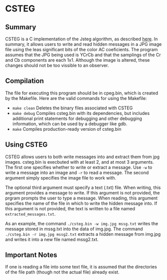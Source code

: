 # CSTEG

## Summary
CSTEG is a C implementation of the Jsteg algorithm, as described [here](https://pdfs.semanticscholar.org/8893/ba76f2e358e80ef5bd93e42b9c454cfb7770.pdf). In summary, it allows users to write and read hidden messages in a JPG image file using the leas significant bits of the color AC coeficients. The program assumes that the JPG being used is YCrCb and that the samplings of the Cr and Cb components are each 1x1. Although the image is altered, these changes should not be too vissible to an observer.

## Compilation
The file for executing this program should be in cpeg.bin, which is created by the Makefile. Here are the valid commands for using the Makefile:
- ```make clean``` Deletes the binary files associated with CSTEG
- ```make debug``` Compiles csteg.bin with its dependencies, but includes additional print statements for debugging and other debugging information, which can be used by a debugger like gdb.
- ```make``` Compiles production-ready version of csteg.bin

## Using CSTEG
CSTEG allows users to both write messages into and extract them from jpg images. csteg.bin is execbuted with at least 2, and at most 3 arguments. The first one specifies whether to write or extract a message. Use ```-w``` to write a message into an image and ```-r``` to read a message. The second argument simply specifies the image file to work with. 

The optional third argument must specify a text (.txt) file. When writing, this argument provides a message to write. If this argument is not provided, the prgram prompts the user to type a message. When reading, this argument specifies the name of the file in which to write the hidden message into. If this argument is not provided, the text is written to a file named ```extracted_messages.txt```.

As an example, the command ```./csteg.bin -w img.jpg mssg.txt``` writes the message stored in mssg.txt into the data of img.jpg. The command ```./csteg.bin -r img.jpg mssg2.txt``` extracts a hidden message from img.jpg and writes it into a new file named mssg2.txt.

## Important Notes
If one is reading a file into some text file, it is assumed that the directories of the file path (though not the actual file) already exist.

